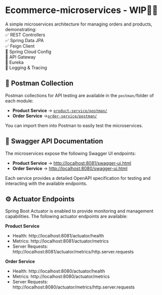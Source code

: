 # Ecommerce-microservices - WIP👨‍💻
A simple microservices architecture for managing orders and products, demonstrating:  
✅ REST Controllers  
✅ Spring Data JPA  
✅ Feign Client  
🚧  Spring Cloud Config  
🚧 API Gateway  
🚧  Eureka  
🚧  Logging & Tracing

## 📂 Postman Collection
Postman collections for API testing are available in the `postman/`folder of each module:

- **Product Service** → [`product-service/postman/`](product-service/postman/)
- **Order Service** →[`order-service/postman/`](order-service/postman/)

You can import them into Postman to easily test the microservices. 

## 📜 Swagger API Documentation

The microservices expose the following Swagger UI endpoints:

- **Product Service** → [http://localhost:8081/swagger-ui.html](http://localhost:8081/swagger-ui.html)
- **Order Service** → [http://localhost:8080/swagger-ui.html](http://localhost:8080/swagger-ui.html)

Each service provides a detailed OpenAPI specification for testing and interacting with the available endpoints.

## ⚙️ Actuator Endpoints
Spring Boot Actuator is enabled to provide monitoring and management capabilities. The following actuator endpoints are available:

**Product Service**

- Health: http://localhost:8081/actuator/health
- Metrics: http://localhost:8081/actuator/metrics
- Server Requests: http://localhost:8081/actuator/metrics/http.server.requests

**Order Service**

- Health: http://localhost:8080/actuator/health
- Metrics: http://localhost:8080/actuator/metrics
- Server Requests: http://localhost:8080/actuator/metrics/http.server.requests
